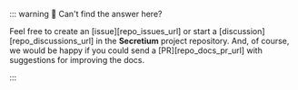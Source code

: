 ::: warning :thinking: Can't find the answer here?

Feel free to create an [issue][repo_issues_url] or start a [discussion][repo_discussions_url] in the **Secretium** project repository. And, of course, we would be happy if you could send a [PR][repo_docs_pr_url] with suggestions for improving the docs.

:::